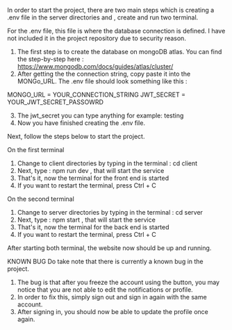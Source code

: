 In order to start the project, there are two main steps which is creating a .env file in the server directories and , create and run two terminal.

For the .env file, this file is where the database connection is defined. I have not included it in the project repository due to security reason.
1) The first step is to create the database on mongoDB atlas. You can find the step-by-step here : https://www.mongodb.com/docs/guides/atlas/cluster/
2) After getting the the connection string, copy paste it into the MONGo_URL. The .env file should look something like this :

  MONGO_URL = YOUR_CONNECTION_STRING
    JWT_SECRET = YOUR_JWT_SECRET_PASSOWRD

3) The jwt_secret you can type anything for example: testing
4) Now you have finished creating the .env file.

Next, follow the steps below to start the project. 

On the first terminal
1) Change to client directories by typing in the terminal : cd client
2) Next, type : npm run dev , that will start the service
3) That's it, now the terminal for the front end is started
4) If you want to restart the terminal, press Ctrl + C

On the second terminal
1) Change to server directories by typing in the terminal : cd server
2) Next, type : npm start , that will start the service
3) That's it, now the terminal for the back end is started
4) If you want to restart the terminal, press Ctrl + C

After starting both terminal, the website now should be up and running.

KNOWN BUG
Do take note that there is currently a known bug in the project. 
1) The bug is that after you freeze the account using the button, you may notice that you are not able to edit the notifications or profile.
2) In order to fix this, simply sign out and sign in again with the same account.
3) After signing in, you should now be able to update the profile once again.
